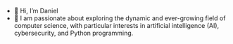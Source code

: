 - 👋 Hi, I’m Daniel
- 👀 I am passionate about exploring the dynamic and ever-growing field of computer science, with particular interests in artificial intelligence (AI), cybersecurity, and Python programming.


<!---
danielhartojo/danielhartojo is a ✨ special ✨ repository because its `README.md` (this file) appears on your GitHub profile.
You can click the Preview link to take a look at your changes.
--->

